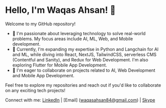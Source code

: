 
# Hello, I'm Waqas Ahsan! 👋

Welcome to my GitHub repository!

- 👀 I'm passionate about leveraging technology to solve real-world problems. My focus areas include AI, ML, Web, and Mobile development.
- 🌱 Currently, I'm expanding my expertise in Python and Langchain for AI and ML, while diving into React, NextJS, TailwindCSS, serverless CMS (Contentful and Sanity), and Redux for Web Development. I'm also exploring Flutter for Mobile App Development.
- 💞️ I'm eager to collaborate on projects related to AI, Web Development and Mobile App Development.

Feel free to explore my repositories and reach out if you'd like to collaborate on any exciting tech projects!

Connect with me: [LinkedIn](https://www.linkedin.com/in/waqasahsan84/) | [Email] (waqasahsan84@gmail.com) | [Skype](waqasahsan84)


<!---
WaqasAhsan/WaqasAhsan is a ✨ special ✨ repository because its `README.md` (this file) appears on your GitHub profile.
You can click the Preview link to take a look at your changes.
--->

